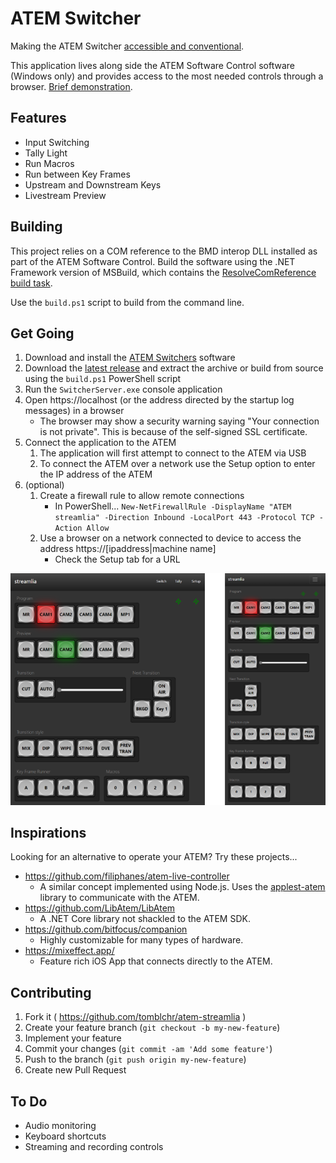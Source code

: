 # ATEM Switcher

Making the ATEM Switcher [accessible and conventional](https://atem.streamlia.com).

This application lives along side the ATEM Software Control software (Windows only) and provides access to the most needed controls through a browser. [Brief demonstration](https://www.youtube.com/watch?v=8qGKA9M4bH4).

## Features

* Input Switching
* Tally Light
* Run Macros
* Run between Key Frames
* Upstream and Downstream Keys
* Livestream Preview

## Building

This project relies on a COM reference to the BMD interop DLL installed as part of the ATEM Software Control. Build the software using the .NET Framework version of MSBuild, which contains the [ResolveComReference build task](https://docs.microsoft.com/en-ca/visualstudio/msbuild/resolvecomreference-task).

Use the `build.ps1` script to build from the command line.

## Get Going

1. Download and install the [ATEM Switchers](https://www.blackmagicdesign.com/support/family/atem-live-production-switchers) software
1. Download the [latest release](https://github.com/tomblchr/atem-streamlia/releases) and extract the archive or build from source using the `build.ps1` PowerShell script
1. Run the `SwitcherServer.exe` console application
1. Open https://localhost (or the address directed by the startup log messages) in a browser
    * The browser may show a security warning saying "Your connection is not private". This is because of the self-signed SSL certificate. 
1. Connect the application to the ATEM
    1. The application will first attempt to connect to the ATEM via USB
    1. To connect the ATEM over a network use the Setup option to enter the IP address of the ATEM
1. (optional)
    1. Create a firewall rule to allow remote connections
        * In PowerShell... `New-NetFirewallRule -DisplayName "ATEM streamlia" -Direction Inbound -LocalPort 443 -Protocol TCP -Action Allow`
    2. Use a browser on a network connected to device to access the address https://[ipaddress|machine name]
        * Check the Setup tab for a URL

![Responsive](Doc/screens.png)

## Inspirations

Looking for an alternative to operate your ATEM? Try these projects...

* https://github.com/filiphanes/atem-live-controller
    * A similar concept implemented using Node.js. Uses the [applest-atem](https://github.com/applest/node-applest-atem) library to communicate with the ATEM.
* https://github.com/LibAtem/LibAtem
    * A .NET Core library not shackled to the ATEM SDK.
* https://github.com/bitfocus/companion
    * Highly customizable for many types of hardware.
* https://mixeffect.app/
    * Feature rich iOS App that connects directly to the ATEM.

## Contributing

1. Fork it ( https://github.com/tomblchr/atem-streamlia )
2. Create your feature branch (`git checkout -b my-new-feature`)
3. Implement your feature
4. Commit your changes (`git commit -am 'Add some feature'`)
5. Push to the branch (`git push origin my-new-feature`)
6. Create new Pull Request

## To Do

* Audio monitoring
* Keyboard shortcuts
* Streaming and recording controls

